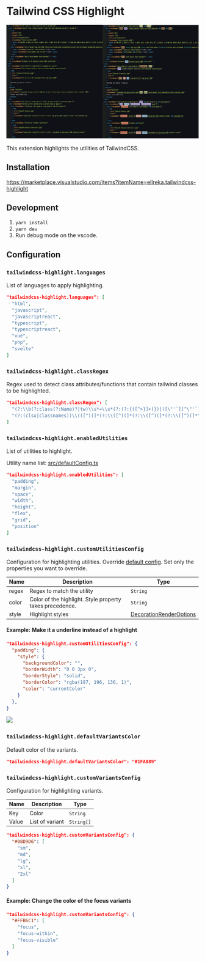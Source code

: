 # Tailwind CSS Highlight

![](https://raw.githubusercontent.com/ellreka/tailwindcss-highlight/main/assets/visual-image.png)

This extension highlights the utilities of TailwindCSS.

## Installation

<https://marketplace.visualstudio.com/items?itemName=ellreka.tailwindcss-highlight>

## Development

1. `yarn install`
2. `yarn dev`
3. Run debug mode on the vscode.

## Configuration

### `tailwindcss-highlight.languages`

List of languages to apply highlighting.

```json
"tailwindcss-highlight.languages": [
  "html",
  "javascript",
  "javascriptreact",
  "typescript",
  "typescriptreact",
  "vue",
  "php",
  "svelte"
]
```

### `tailwindcss-highlight.classRegex`

Regex used to detect class attributes/functions that contain tailwind classes to be highlighted.

```json
"tailwindcss-highlight.classRegex": [
  "(?:\\b(?:class(?:Name)?|tw)\\s*=\\s*(?:(?:{([^>}]+)})|([\"'`][^\"'`]+[\"'`])))",
  "(?:(clsx|classnames))\\(([^)(]*(?:\\([^)(]*(?:\\([^)(]*(?:\\([^)(]*\\)[^)(]*)*\\)[^)(]*)*\\)[^)(]*)*)\\)"
]
```

### `tailwindcss-highlight.enabledUtilities`

List of utilities to highlight.

Utility name list: [src/defaultConfig.ts](https://github.com/ellreka/tailwindcss-highlight/blob/main/src/defaultConfig.ts)

```json
"tailwindcss-highlight.enabledUtilities": [
  "padding",
  "margin",
  "space",
  "width",
  "height",
  "flex",
  "grid",
  "position"
]
```

### `tailwindcss-highlight.customUtilitiesConfig`

Configuration for highlighting utilities.
Override [default config](https://github.com/ellreka/tailwindcss-highlight/blob/main/src/defaultConfig.ts).
Set only the properties you want to override.

| Name  | Description                                              | Type                                                                                                       |
| ----- | -------------------------------------------------------- | ---------------------------------------------------------------------------------------------------------- |
| regex | Regex to match the utility                               | `String`                                                                                                   |
| color | Color of the highlight. Style property takes precedence. | `String`                                                                                                   |
| style | Highlight styles                                         | [DecorationRenderOptions](https://code.visualstudio.com/api/references/vscode-api#DecorationRenderOptions) |

#### Example: Make it a underline instead of a highlight

```json
"tailwindcss-highlight.customUtilitiesConfig": {
  "padding": {
    "style": {
      "backgroundColor": "",
      "borderWidth": "0 0 3px 0",
      "borderStyle": "solid",
      "borderColor": "rgba(187, 196, 136, 1)",
      "color": "currentColor"
    }
  },
}
```

![](https://raw.githubusercontent.com/ellreka/tailwindcss-highlight/main/assets/example-configs.png)

### `tailwindcss-highlight.defaultVariantsColor`

Default color of the variants.

```json
"tailwindcss-highlight.defaultVariantsColor": "#1FAB89"
```

### `tailwindcss-highlight.customVariantsConfig`

Configuration for highlighting variants.

| Name  | Description     | Type       |
| ----- | --------------- | ---------- |
| Key   | Color           | `String`   |
| Value | List of variant | `String[]` |

```json
"tailwindcss-highlight.customVariantsConfig": {
  "#08D9D6": [
    "sm",
    "md",
    "lg",
    "xl",
    "2xl"
  ]
}
```

#### Example: Change the color of the focus variants

```json
"tailwindcss-highlight.customVariantsConfig": {
  "#FFB6C1": [
    "focus",
    "focus-within",
    "focus-visible"
  ]
}
```
